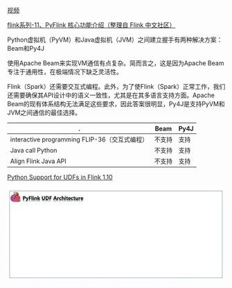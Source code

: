 
[视频](https://ververica.cn/developers/flink-training-course-basics/)

[flink系列-11、PyFlink 核心功能介绍（整理自 Flink 中文社区）](https://www.cnblogs.com/xiexiandong/p/12878642.html)

Python虚拟机（PyVM）和Java虚拟机（JVM）之间建立握手有两种解决方案：Beam和Py4J

使用Apache Beam来实现VM通信有点复杂。简而言之，这是因为Apache Beam专注于通用性，在极端情况下缺乏灵活性。

Flink（Spark）还需要交互式编程。此外，为了使Flink（Spark）正常工作，我们还需要确保其API设计中的语义一致性，尤其是在其多语言支持方面。Apache Beam的现有体系结构无法满足这些要求，因此答案很明显，Py4J是支持PyVM和JVM之间通信的最佳选择。

 .|Beam|Py4J
---|---|---
interactive programming FLIP-36（交互式编程）|不支持|支持
Java call Python | 不支持|支持
Align Flink Java API | 不支持|支持


[Python Support for UDFs in Flink 1.10](https://flink.apache.org/2020/04/09/pyflink-udf-support-flink.html)

![](img/pyflink-udf-architecture.gif)